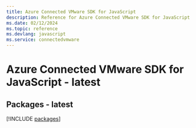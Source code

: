 ```yaml
---
title: Azure Connected VMware SDK for JavaScript
description: Reference for Azure Connected VMware SDK for JavaScript
ms.date: 02/12/2024
ms.topic: reference
ms.devlang: javascript
ms.service: connectedvmware
---
```

# Azure Connected VMware SDK for JavaScript - latest
## Packages - latest
[!INCLUDE [packages](connected-vmware-index.md)]